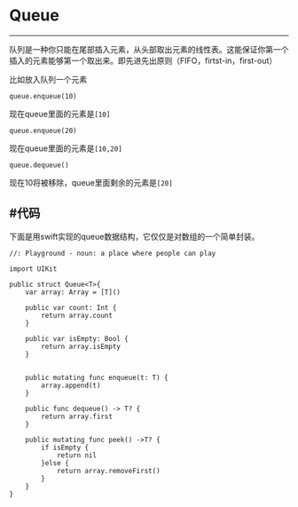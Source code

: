 ﻿# Queue



---

队列是一种你只能在尾部插入元素，从头部取出元素的线性表。这能保证你第一个插入的元素能够第一个取出来。即先进先出原则（FIFO，firtst-in，first-out）

比如放入队列一个元素

`queue.enqueue(10)`

现在queue里面的元素是`[10]`

`queue.enqueue(20)`

现在queue里面的元素是`[10,20]`

`queue.dequeue()`

现在10将被移除，queue里面剩余的元素是`[20]`

#代码
---
下面是用swift实现的queue数据结构，它仅仅是对数组的一个简单封装。
```
//: Playground - noun: a place where people can play

import UIKit

public struct Queue<T>{
    var array: Array = [T]()
    
    public var count: Int {
        return array.count
    }
    
    public var isEmpty: Bool {
        return array.isEmpty
    }
    

    public mutating func enqueue(t: T) {
        array.append(t)
    }
    
    public func dequeue() -> T? {
        return array.first
    }
    
    public mutating func peek() ->T? {
        if isEmpty {
            return nil
        }else {
            return array.removeFirst()
        }
    }
}

```







